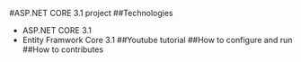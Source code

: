 #ASP.NET CORE 3.1 project 
##Technologies
 - ASP.NET CORE 3.1
 - Entity Framwork Core 3.1
##Youtube tutorial
##How to configure and run
##How to contributes